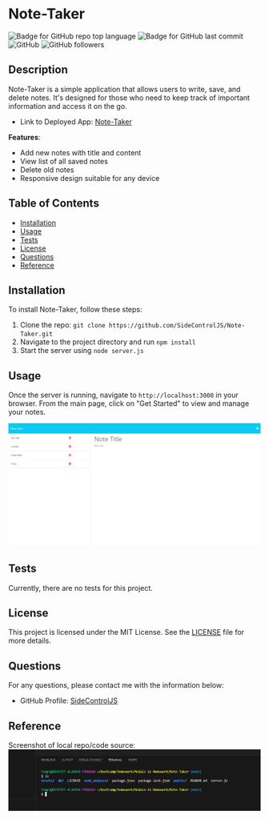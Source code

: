 # Note-Taker

![Badge for GitHub repo top language](https://img.shields.io/github/languages/top/SideControlJS/Note-Taker?style=flat&logo=appveyor) ![Badge for GitHub last commit](https://img.shields.io/github/last-commit/SideControlJS/Note-Taker?style=flat&logo=appveyor) ![GitHub](https://img.shields.io/github/license/SideControlJS/Note-Taker) ![GitHub followers](https://img.shields.io/github/followers/SideControlJS?style=social)



## Description 

Note-Taker is a simple application that allows users to write, save, and delete notes. It's designed for those who need to keep track of important information and access it on the go.

- Link to Deployed App: [Note-Taker](https://jl-note-taker-bdab7ee7b58b.herokuapp.com/notes)

**Features**:
* Add new notes with title and content
* View list of all saved notes
* Delete old notes
* Responsive design suitable for any device

## Table of Contents

- [Installation](#installation)
- [Usage](#usage)
- [Tests](#tests)
- [License](#license)
- [Questions](#questions)
- [Reference](#reference)

## Installation

To install Note-Taker, follow these steps:

1. Clone the repo: `git clone https://github.com/SideControlJS/Note-Taker.git`
2. Navigate to the project directory and run `npm install`
3. Start the server using `node server.js`

## Usage 

Once the server is running, navigate to `http://localhost:3000` in your browser. From the main page, click on "Get Started" to view and manage your notes.

![Product Screenshot](/Assets/sn_notes.png)

## Tests

Currently, there are no tests for this project. 

## License 

This project is licensed under the MIT License. See the [LICENSE](LICENSE.md) file for more details.

## Questions 

For any questions, please contact me with the information below:

- GitHub Profile: [SideControlJS](https://github.com/SideControlJS/)

## Reference

Screenshot of local repo/code source:
![Note-Taker-Local-Repo](/Assets/sn_local_repo.png)



